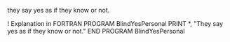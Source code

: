they say yes as if they know or not.

! Explanation in FORTRAN
PROGRAM BlindYesPersonal
  PRINT *, "They say yes as if they know or not."
END PROGRAM BlindYesPersonal
